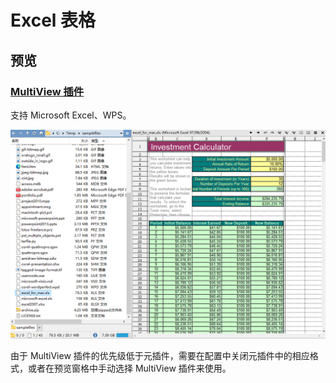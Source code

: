 # Excel 表格
## 预览
### [MultiView 插件](../../浏览/查看/查看器.md#oracle-outside-in-viewer)
支持 Microsoft Excel、WPS。

![](../../浏览/查看/images/查看器/Oracle/excel.png)

由于 MultiView 插件的优先级低于元插件，需要在配置中关闭元插件中的相应格式，或者在预览窗格中手动选择 MultiView 插件来使用。